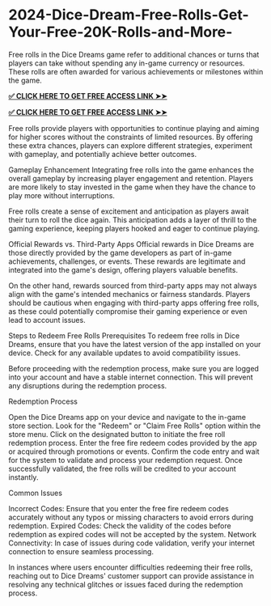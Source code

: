 # 2024-Dice-Dream-Free-Rolls-Get-Your-Free-20K-Rolls-and-More-
Free rolls in the Dice Dreams game refer to additional chances or turns that players can take without spending any in-game currency or resources. These rolls are often awarded for various achievements or milestones within the game.

**[✅ CLICK HERE TO GET FREE ACCESS LINK ➤➤](https://usaofferzon.com/dicedreams)**

**[✅ CLICK HERE TO GET FREE ACCESS LINK ➤➤](https://usaofferzon.com/giftcard)**

Free rolls provide players with opportunities to continue playing and aiming for higher scores without the constraints of limited resources. By offering these extra chances, players can explore different strategies, experiment with gameplay, and potentially achieve better outcomes.

Gameplay Enhancement
Integrating free rolls into the game enhances the overall gameplay by increasing player engagement and retention. Players are more likely to stay invested in the game when they have the chance to play more without interruptions.

Free rolls create a sense of excitement and anticipation as players await their turn to roll the dice again. This anticipation adds a layer of thrill to the gaming experience, keeping players hooked and eager to continue playing.

Official Rewards vs. Third-Party Apps
Official rewards in Dice Dreams are those directly provided by the game developers as part of in-game achievements, challenges, or events. These rewards are legitimate and integrated into the game's design, offering players valuable benefits.

On the other hand, rewards sourced from third-party apps may not always align with the game's intended mechanics or fairness standards. Players should be cautious when engaging with third-party apps offering free rolls, as these could potentially compromise their gaming experience or even lead to account issues.

Steps to Redeem Free Rolls
Prerequisites
To redeem free rolls in Dice Dreams, ensure that you have the latest version of the app installed on your device. Check for any available updates to avoid compatibility issues.

Before proceeding with the redemption process, make sure you are logged into your account and have a stable internet connection. This will prevent any disruptions during the redemption process.

Redemption Process

Open the Dice Dreams app on your device and navigate to the in-game store section.
Look for the "Redeem" or "Claim Free Rolls" option within the store menu.
Click on the designated button to initiate the free roll redemption process.
Enter the free fire redeem codes provided by the app or acquired through promotions or events.
Confirm the code entry and wait for the system to validate and process your redemption request.
Once successfully validated, the free rolls will be credited to your account instantly.

Common Issues

Incorrect Codes: Ensure that you enter the free fire redeem codes accurately without any typos or missing characters to avoid errors during redemption.
Expired Codes: Check the validity of the codes before redemption as expired codes will not be accepted by the system.
Network Connectivity: In case of issues during code validation, verify your internet connection to ensure seamless processing.

In instances where users encounter difficulties redeeming their free rolls, reaching out to Dice Dreams' customer support can provide assistance in resolving any technical glitches or issues faced during the redemption process.
